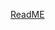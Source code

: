 [ReadME](https://raw.githubusercontent.com/mendixlabs/app-services-components/main/packages/web-widgets/drag-and-drop-widget/Example_1.md ':include')
